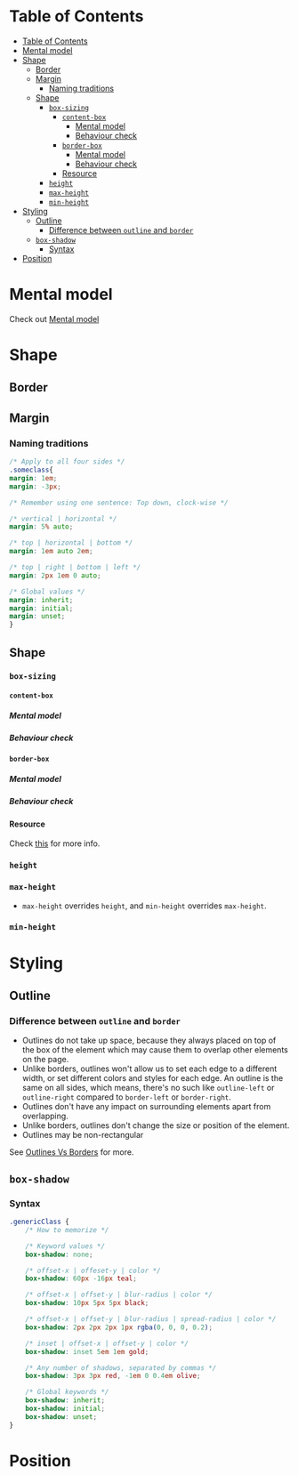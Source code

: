 # Table of Contents
- [Table of Contents](#table-of-contents)
- [Mental model](#mental-model)
- [Shape](#shape)
  - [Border](#border)
  - [Margin](#margin)
    - [Naming traditions](#naming-traditions)
  - [Shape](#shape-1)
    - [```box-sizing```](#box-sizing)
      - [```content-box```](#content-box)
        - [Mental model](#mental-model-1)
        - [Behaviour check](#behaviour-check)
      - [```border-box```](#border-box)
        - [Mental model](#mental-model-2)
        - [Behaviour check](#behaviour-check-1)
      - [Resource](#resource)
    - [```height```](#height)
    - [```max-height```](#max-height)
    - [```min-height```](#min-height)
- [Styling](#styling)
  - [Outline](#outline)
    - [Difference between ```outline``` and ```border```](#difference-between-outline-and-border)
  - [```box-shadow```](#box-shadow)
    - [Syntax](#syntax)
- [Position](#position)
# Mental model
Check out [Mental model](./mental-model.md)

# Shape

## Border

## Margin
### Naming traditions
```css
/* Apply to all four sides */
.someclass{
margin: 1em;
margin: -3px;

/* Remember using one sentence: Top down, clock-wise */

/* vertical | horizontal */
margin: 5% auto;

/* top | horizontal | bottom */
margin: 1em auto 2em;

/* top | right | bottom | left */
margin: 2px 1em 0 auto;

/* Global values */
margin: inherit;
margin: initial;
margin: unset;
}
```


## Shape
### ```box-sizing```
#### ```content-box```
##### Mental model
##### Behaviour check
#### ```border-box```
##### Mental model
##### Behaviour check
#### Resource
Check [this](https://developer.mozilla.org/en-US/docs/Web/CSS/box-sizing) for more info.
### ```height```
### ```max-height```
- ```max-height``` overrides ```height```, and ```min-height``` overrides ```max-height```.
### ```min-height```

# Styling
## Outline
### Difference between ```outline``` and ```border```
- Outlines do not take up space, because they always placed on top of the box of the element which may cause them to overlap other elements on the page.
- Unlike borders, outlines won't allow us to set each edge to a different width, or set different colors and styles for each edge. An outline is the same on all sides, which means, there's no such like ```outline-left``` or ```outline-right``` compared to ```border-left``` or ```border-right```.
- Outlines don't have any impact on surrounding elements apart from overlapping.
- Unlike borders, outlines don't change the size or position of the element.
- Outlines may be non-rectangular

See [Outlines Vs Borders](https://www.tutorialrepublic.com/css-tutorial/css-outline.php#:~:text=Unlike%20borders%2C%20outlines%20won't,or%20position%20of%20the%20element.) for more.

## ```box-shadow```
### Syntax
```css
.genericClass {
    /* How to memorize */

    /* Keyword values */
    box-shadow: none;

    /* offset-x | offeset-y | color */
    box-shadow: 60px -16px teal;

    /* offset-x | offset-y | blur-radius | color */
    box-shadow: 10px 5px 5px black;

    /* offset-x | offset-y | blur-radius | spread-radius | color */
    box-shadow: 2px 2px 2px 1px rgba(0, 0, 0, 0.2);

    /* inset | offset-x | offset-y | color */
    box-shadow: inset 5em 1em gold;

    /* Any number of shadows, separated by commas */
    box-shadow: 3px 3px red, -1em 0 0.4em olive;

    /* Global keywords */
    box-shadow: inherit;
    box-shadow: initial;
    box-shadow: unset;
}
```

# Position